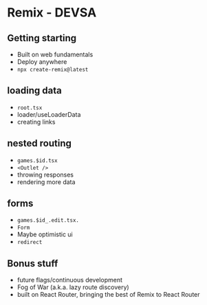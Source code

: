 # Remix - DEVSA

## Getting starting

- Built on web fundamentals
- Deploy anywhere
- `npx create-remix@latest`

## loading data

- `root.tsx`
- loader/useLoaderData
- creating links

## nested routing

- `games.$id.tsx`
- `<Outlet />`
- throwing responses
- rendering more data

## forms

- `games.$id_.edit.tsx.`
- `Form`
- Maybe optimistic ui
- `redirect`

## Bonus stuff

- future flags/continuous development
- Fog of War (a.k.a. lazy route discovery)
- built on React Router, bringing the best of Remix to React Router
